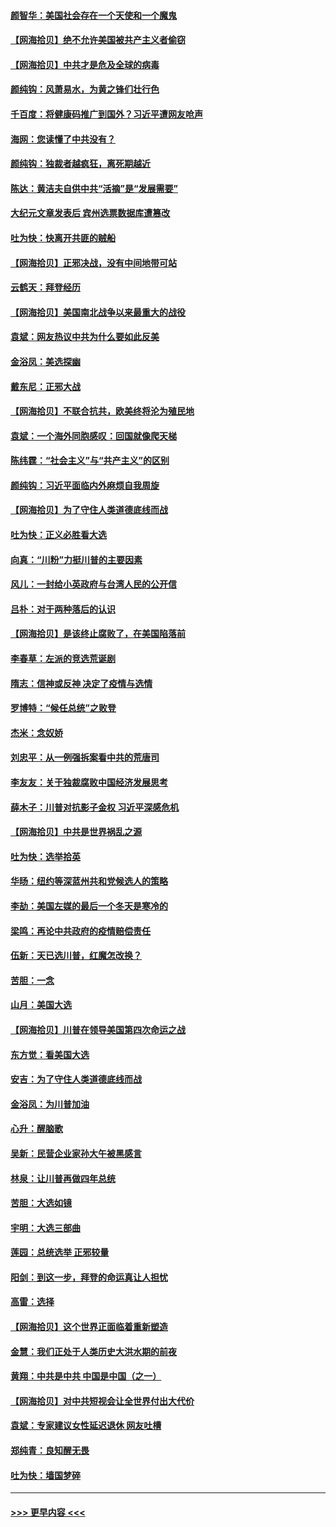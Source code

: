 #### [颜智华：美国社会存在一个天使和一个魔鬼](../pages/nsc993/n12574299.md?t=11252352) 
#### [【网海拾贝】绝不允许美国被共产主义者偷窃](../pages/nsc993/n12573396.md?t=11252352) 
#### [【网海拾贝】中共才是危及全球的病毒](../pages/nsc993/n12571204.md?t=11252352) 
#### [颜纯钩：风萧易水，为黄之锋们壮行色](../pages/nsc993/n12571487.md?t=11252352) 
#### [千百度：将健康码推广到国外？习近平遭网友呛声](../pages/nsc993/n12570808.md?t=11252352) 
#### [海网：您读懂了中共没有？](../pages/nsc993/n12570487.md?t=11252352) 
#### [颜纯钩：独裁者越疯狂，离死期越近](../pages/nsc993/n12569055.md?t=11252352) 
#### [陈达：黄洁夫自供中共“活摘”是“发展需要”](../pages/nsc993/n12568541.md?t=11252352) 
#### [大纪元文章发表后 宾州选票数据库遭篡改](../pages/nsc993/n12568105.md?t=11252352) 
#### [吐为快：快离开共匪的贼船](../pages/nsc993/n12568462.md?t=11252352) 
#### [【网海拾贝】正邪决战，没有中间地带可站](../pages/nsc993/n12568439.md?t=11252352) 
#### [云鹤天：拜登经历](../pages/nsc993/n12567294.md?t=11252352) 
#### [【网海拾贝】美国南北战争以来最重大的战役](../pages/nsc993/n12567247.md?t=11252352) 
#### [袁斌：网友热议中共为什么要如此反美](../pages/nsc993/n12567162.md?t=11252352) 
#### [金浴凤：美选探幽](../pages/nsc993/n12567147.md?t=11252352) 
#### [戴东尼：正邪大战](../pages/nsc993/n12567033.md?t=11252352) 
#### [【网海拾贝】不联合抗共，欧美终将沦为殖民地](../pages/nsc993/n12565068.md?t=11252352) 
#### [袁斌：一个海外同胞感叹：回国就像爬天梯](../pages/nsc993/n12564986.md?t=11252352) 
#### [陈纬霆：“社会主义”与“共产主义”的区别](../pages/nsc993/n12562417.md?t=11252352) 
#### [颜纯钩：习近平面临内外麻烦自我周旋](../pages/nsc993/n12563356.md?t=11252352) 
#### [【网海拾贝】为了守住人类道德底线而战](../pages/nsc993/n12562542.md?t=11252352) 
#### [吐为快：正义必胜看大选](../pages/nsc993/n12561967.md?t=11252352) 
#### [向真：“川粉”力挺川普的主要因素](../pages/nsc993/n12560774.md?t=11252352) 
#### [风儿：一封给小英政府与台湾人民的公开信](../pages/nsc993/n12560581.md?t=11252352) 
#### [吕朴：对于两种落后的认识](../pages/nsc993/n12560492.md?t=11252352) 
#### [【网海拾贝】是该终止腐败了，在美国陷落前](../pages/nsc993/n12559936.md?t=11252352) 
#### [李春草：左派的竞选荒诞剧](../pages/nsc993/n12558380.md?t=11252352) 
#### [隋志：信神或反神 决定了疫情与选情](../pages/nsc993/n12558255.md?t=11252352) 
#### [罗博特：“候任总统”之败登](../pages/nsc993/n12558189.md?t=11252352) 
#### [杰米：念奴娇](../pages/nsc993/n12558174.md?t=11252352) 
#### [刘忠平：从一例强拆案看中共的荒唐司](../pages/nsc993/n12558036.md?t=11252352) 
#### [李友友：关于独裁腐败中国经济发展思考](../pages/nsc993/n12558004.md?t=11252352) 
#### [薛木子：川普对抗影子金权 习近平深感危机](../pages/nsc993/n12557342.md?t=11252352) 
#### [【网海拾贝】中共是世界祸乱之源](../pages/nsc993/n12555353.md?t=11252352) 
#### [吐为快：选举拾英](../pages/nsc993/n12555041.md?t=11252352) 
#### [华旸：纽约等深蓝州共和党候选人的策略](../pages/nsc993/n12554309.md?t=11252352) 
#### [李劼：美国左媒的最后一个冬天是寒冷的](../pages/nsc993/n12552947.md?t=11252352) 
#### [梁鸣：再论中共政府的疫情赔偿责任](../pages/nsc993/n12553012.md?t=11252352) 
#### [伍新：天已选川普，红魔怎改换？](../pages/nsc993/n12552970.md?t=11252352) 
#### [苦胆：一念](../pages/nsc993/n12552957.md?t=11252352) 
#### [山月：美国大选](../pages/nsc993/n12552446.md?t=11252352) 
#### [【网海拾贝】川普在领导美国第四次命运之战](../pages/nsc993/n12551973.md?t=11252352) 
#### [东方觉：看美国大选](../pages/nsc993/n12551647.md?t=11252352) 
#### [安吉：为了守住人类道德底线而战](../pages/nsc993/n12551111.md?t=11252352) 
#### [金浴凤：为川普加油](../pages/nsc993/n12551085.md?t=11252352) 
#### [心升：醒脑歌](../pages/nsc993/n12550984.md?t=11252352) 
#### [吴新：民营企业家孙大午被黑感言](../pages/nsc993/n12550656.md?t=11252352) 
#### [林泉：让川普再做四年总统](../pages/nsc993/n12550640.md?t=11252352) 
#### [苦胆：大选如镜](../pages/nsc993/n12550630.md?t=11252352) 
#### [宇明：大选三部曲](../pages/nsc993/n12550603.md?t=11252352) 
#### [莲园：总统选举 正邪较量](../pages/nsc993/n12550594.md?t=11252352) 
#### [阳剑：到这一步，拜登的命运真让人担忧](../pages/nsc993/n12549093.md?t=11252352) 
#### [高雷：选择](../pages/nsc993/n12549087.md?t=11252352) 
#### [【网海拾贝】这个世界正面临着重新塑造](../pages/nsc993/n12548326.md?t=11252352) 
#### [金慧：我们正处于人类历史大洪水期的前夜](../pages/nsc993/n12547914.md?t=11252352) 
#### [黄翔：中共是中共 中国是中国（之一）](../pages/nsc993/n12547576.md?t=11252352) 
#### [【网海拾贝】对中共短视会让全世界付出大代价](../pages/nsc993/n12546043.md?t=11252352) 
#### [袁斌：专家建议女性延迟退休 网友吐槽](../pages/nsc993/n12545424.md?t=11252352) 
#### [郑纯青：良知醒无畏](../pages/nsc993/n12545394.md?t=11252352) 
#### [吐为快：墙国梦碎](../pages/nsc993/n12545309.md?t=11252352) 

----
#### [ >>> 更早内容 <<< ](../indexes/nsc993-earlier.md)
